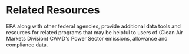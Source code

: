 # Related Resources

EPA along with other federal agencies, provide additional data tools and resources for related programs that may be helpful to users of (Clean Air Markets Division) CAMD's Power Sector emissions, allowance and compliance data.
